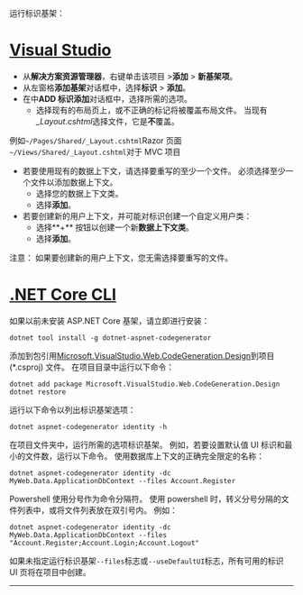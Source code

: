 运行标识基架：

# <a name="visual-studiotabvisual-studio"></a>[Visual Studio](#tab/visual-studio)

* 从**解决方案资源管理器**，右键单击该项目 >**添加** > **新基架项**。
* 从左窗格**添加基架**对话框中，选择**标识** > **添加**。
* 在中**ADD 标识添加**对话框中，选择所需的选项。
  * 选择现有的布局页上，或不正确的标记将被覆盖布局文件。 当现有 *\_Layout.cshtml*选择文件，它是**不**覆盖。

 例如`~/Pages/Shared/_Layout.cshtml`Razor 页面`~/Views/Shared/_Layout.cshtml`对于 MVC 项目
* 若要使用现有的数据上下文，请选择要重写的至少一个文件。 必须选择至少一个文件以添加数据上下文。
  * 选择您的数据上下文类。
  * 选择**添加**。
* 若要创建新的用户上下文，并可能对标识创建一个自定义用户类：
  * 选择**+** 按钮以创建一个新**数据上下文类**。
  * 选择**添加**。

注意： 如果要创建新的用户上下文，您无需选择要重写的文件。

# <a name="net-core-clitabnetcore-cli"></a>[.NET Core CLI](#tab/netcore-cli)

如果以前未安装 ASP.NET Core 基架，请立即进行安装：

```cli
dotnet tool install -g dotnet-aspnet-codegenerator
```

添加到包引用[Microsoft.VisualStudio.Web.CodeGeneration.Design](https://www.nuget.org/packages/Microsoft.VisualStudio.Web.CodeGeneration.Design/)到项目 (\*.csproj) 文件。 在项目目录中运行以下命令：

```cli
dotnet add package Microsoft.VisualStudio.Web.CodeGeneration.Design
dotnet restore
```

运行以下命令以列出标识基架选项：

```cli
dotnet aspnet-codegenerator identity -h
```

在项目文件夹中，运行所需的选项标识基架。 例如，若要设置默认值 UI 标识和最小的文件数，运行以下命令。 使用数据库上下文的正确完全限定的名称：

```cli
dotnet aspnet-codegenerator identity -dc MyWeb.Data.ApplicationDbContext --files Account.Register
```

Powershell 使用分号作为命令分隔符。 使用 powershell 时，转义分号分隔的文件列表中，或将文件列表放在双引号内。 例如：

```cli
dotnet aspnet-codegenerator identity -dc MyWeb.Data.ApplicationDbContext --files "Account.Register;Account.Login;Account.Logout"
```

如果未指定运行标识基架`--files`标志或`--useDefaultUI`标志，所有可用的标识 UI 页将在项目中创建。

-------------

